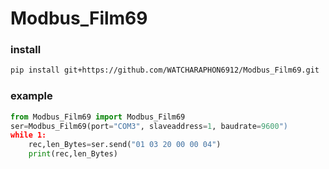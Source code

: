 # Modbus_Film69

### install  
```sh
pip install git+https://github.com/WATCHARAPHON6912/Modbus_Film69.git
```
### example
```python
from Modbus_Film69 import Modbus_Film69
ser=Modbus_Film69(port="COM3", slaveaddress=1, baudrate=9600")
while 1:
    rec,len_Bytes=ser.send("01 03 20 00 00 04")
    print(rec,len_Bytes)
```
